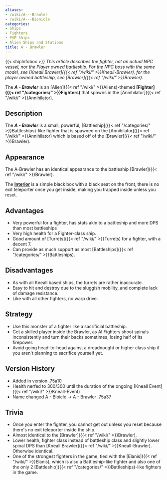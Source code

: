 ```yaml
---
aliases:
- /wiki/A---Brawler
- /wiki/A---Bionicle
categories:
- Ships
- Fighters
- PVP Ships
- Alien Ships and Stations
title: A - Brawler
---
```


{{< shipInfobox >}} _This article describes the fighter, not an actual NPC vessel, nor the Player owned battleship. For the NPC boss with the same model, see [Kneall Brawler]({{< ref "/wiki/" >}}Kneall-Brawler), for the player owned battleship, see [Brawler]({{< ref "/wiki/" >}}Brawler)_.

The **_A - Brawler_** is an [Alien]({{< ref "/wiki/" >}}Aliens)-themed **[Fighter]({{< ref "/categories/" >}}Fighters)** that spawns in the [Annihilator]({{< ref "/wiki/" >}}Annihilator).

## Description

The **_A - Brawler_** is a small, powerful, [Battleship]({{< ref "/categories/" >}}Battleships)-like fighter that is spawned on the [Annihilator]({{< ref "/wiki/" >}}Annihilator) which is based off of the [Brawler]({{< ref "/wiki/" >}}Brawler).

## Appearance

The A-Brawler has an identical appearance to the battleship [Brawler]({{< ref "/wiki/" >}}Brawler).

The **<u>Interior</u>** is a simple black box with a black seat on the front, there is no exit teleporter once you get inside, making you trapped inside unless you reset.

## Advantages

- Very powerful for a fighter, has stats akin to a battleship and more DPS than most battleships
- Very high health for a Fighter-class ship.
- Good amount of [Turrets]({{< ref "/wiki/" >}}Turrets) for a fighter, with a decent 7.
- Can provide as much support as most [Battleships]({{< ref "/categories/" >}}Battleships).

## Disadvantages

- As with all Kneall based ships, the turrets are rather inaccurate.
- Easy to hit and destroy due to the sluggish mobility, and complete lack of damage resistance.
- Like with all other fighters, no warp drive.

## Strategy

- Use this monster of a fighter like a sacrificial battleship.
- Get a skilled player inside the Brawler, as AI Fighters shoot spinals inconsistently and turn their backs sometimes, losing half of its firepower.
- Avoid going head-to-head against a dreadnought or higher class ship if you aren't planning to sacrifice yourself yet.

## Version History 

- Added in version .75a10
- Health nerfed to 300/300 until the duration of the ongoing [Kneall Event]({{< ref "/wiki/" >}}Kneall-Event)
- Name changed A - Bioicle -> A - Brawler .75a37

## Trivia

- Once you enter the fighter, you cannot get out unless you reset because there's no exit teleporter inside the ship.
- Almost identical to the [Brawler]({{< ref "/wiki/" >}}Brawler).
- Lower health, fighter class instead of battleship class and slightly lower spinal DPS than [Kneall Brawler]({{< ref "/wiki/" >}}Kneall-Brawler). Otherwise identical.
- One of the strongest fighters in the game, tied with the [Elanis]({{< ref "/wiki/" >}}Elanis), which is also a Battleship-like fighter and also one of the only 2 [Battleship]({{< ref "/categories/" >}}Battleships)-like fighters in the game.